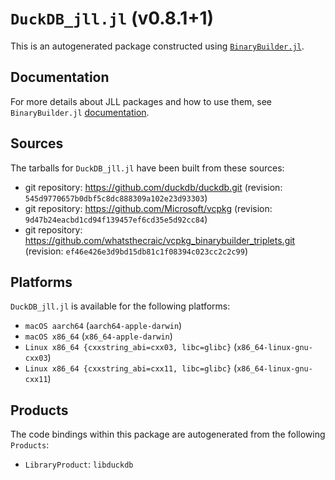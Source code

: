 # `DuckDB_jll.jl` (v0.8.1+1)

This is an autogenerated package constructed using [`BinaryBuilder.jl`](https://github.com/JuliaPackaging/BinaryBuilder.jl).

## Documentation

For more details about JLL packages and how to use them, see `BinaryBuilder.jl` [documentation](https://docs.binarybuilder.org/stable/jll/).

## Sources

The tarballs for `DuckDB_jll.jl` have been built from these sources:

* git repository: https://github.com/duckdb/duckdb.git (revision: `545d9770657b0dbf5c8dc888309a102e23d93303`)
* git repository: https://github.com/Microsoft/vcpkg (revision: `9d47b24eacbd1cd94f139457ef6cd35e5d92cc84`)
* git repository: https://github.com/whatsthecraic/vcpkg_binarybuilder_triplets.git (revision: `ef46e426e3d9bd15db81c1f08394c023cc2c2c99`)

## Platforms

`DuckDB_jll.jl` is available for the following platforms:

* `macOS aarch64` (`aarch64-apple-darwin`)
* `macOS x86_64` (`x86_64-apple-darwin`)
* `Linux x86_64 {cxxstring_abi=cxx03, libc=glibc}` (`x86_64-linux-gnu-cxx03`)
* `Linux x86_64 {cxxstring_abi=cxx11, libc=glibc}` (`x86_64-linux-gnu-cxx11`)

## Products

The code bindings within this package are autogenerated from the following `Products`:

* `LibraryProduct`: `libduckdb`
